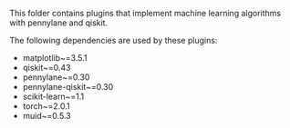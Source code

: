 This folder contains plugins that implement machine learning algorithms with pennylane and qiskit.

The following dependencies are used by these plugins:
- matplotlib~=3.5.1
- qiskit~=0.43
- pennylane~=0.30
- pennylane-qiskit~=0.30
- scikit-learn~=1.1
- torch~=2.0.1
- muid~=0.5.3
